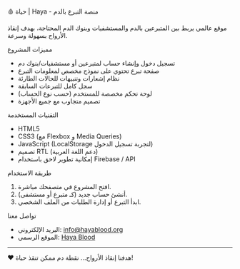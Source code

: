  🩸 حياة | Haya - منصة التبرع بالدم

موقع عالمي يربط بين المتبرعين بالدم والمستشفيات وبنوك الدم المحتاجة، بهدف إنقاذ الأرواح بسهولة وسرعة.

 مميزات المشروع

- تسجيل دخول وإنشاء حساب لمتبرعين أو مستشفيات/بنوك دم
- صفحة تبرع تحتوي على نموذج مخصص لمعلومات التبرع
- نظام إشعارات وتنبيهات للحالات الطارئة
- سجل كامل للتبرعات السابقة
- لوحة تحكم مخصصة للمستخدم (حسب نوع الحساب)
- تصميم متجاوب مع جميع الأجهزة

 التقنيات المستخدمة

- HTML5
- CSS3 (مع Flexbox و Media Queries)
- JavaScript (LocalStorage لتجربة تسجيل الدخول)
- تصميم RTL (دعم اللغة العربية)
- إمكانية تطوير لاحق باستخدام Firebase / API


طريقة الاستخدام

1. افتح المشروع في متصفحك مباشرة.
2. أنشئ حساب جديد (كـ متبرع أو مستشفى).
3. ابدأ التبرع أو إدارة الطلبات من الملف الشخصي.

 

 تواصل معنا

- البريد الإلكتروني: info@hayablood.org
- الموقع الرسمي: [Haya Blood](https://hayablood.org) 

---

❤️ هدفنا إنقاذ الأرواح... نقطة دم ممكن تنقذ حياة!
